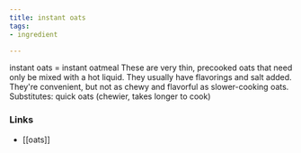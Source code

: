 ```yaml
---
title: instant oats
tags:
- ingredient

---
```

instant oats = instant oatmeal These are very thin, precooked oats that need only be mixed with a hot liquid. They usually have flavorings and salt added. They're convenient, but not as chewy and flavorful as slower-cooking oats. Substitutes: quick oats (chewier, takes longer to cook)

### Links

* [[oats]]
